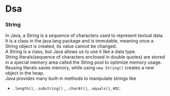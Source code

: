 # Dsa

### String  
In Java, a String is a sequence of characters used to represent textual data. It is a class in the java.lang package and is immutable, meaning once a String object is created, its value cannot be changed.  
A String is a class, but Java allows us to use it like a data type.  
String literals(sequence of characters enclosed in double quotes) are stored in a special memory area called the String pool to optimize memory usage.  
Reusing literals saves memory, while using `new String()` creates a new object in the heap.  
Java provides many built-in methods to manipulate strings like   
- `.length()`, `.substring()` , `.charAt()`, `.equals()`, etc.

